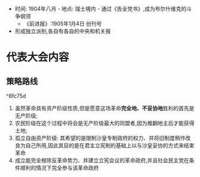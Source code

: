 - 时间: 1904年八月
		- 地点: 瑞士境内
		- 通过《告全党书》,成为布尔什维克的斗争纲领
	- 《前进报》:1905年1月4日 创刊号
- 形成独立派别,各自有各自的中央和机关报 

# 代表大会内容
## 策略路线

^8fc75d

1. 虽然革命具有资产阶级性质,但是愿意这场革命**完全地、不妥协地**胜利的首先是无产阶级;
2. 农民阶级在这个过程中将会是无产阶级最大的同盟者,因为推翻地主后才能获得土地;
3. 孤立自由资产阶级: 其希望的是限制沙皇专制政府的权力、并将旧制度稍作改良为自己所用,因此其目的是在君主立宪制的基础上以与沙皇妥协的方式来结束革命
4. 成立能完全根除反革命势力、并建立立宪会议的革命政府,并且社会民主党在条件顺利的情况下完全参与该革命政府